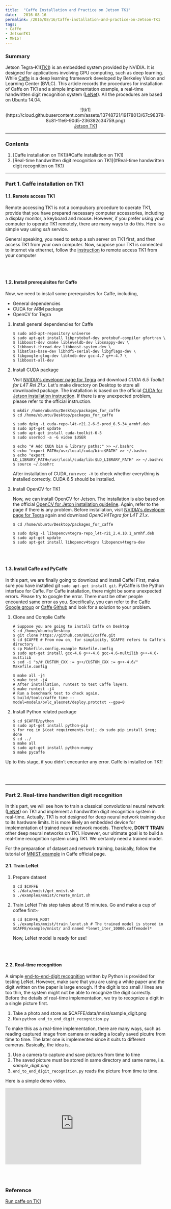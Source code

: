 ```yaml
---
title:  "Caffe Installation and Practice on Jetson TK1"
date:   2016-08-16
permalink: /2016/08/16/Caffe-installation-and-practice-on-Jetson-TK1
tags: 
- Caffe
- JetsonTK1
- MNIST
---
```




### Summary

Jetson Tegra-K1([TK1]) is an embedded system provided by NVIDIA. It is designed for applications involving GPU computing, such as deep learning. While [Caffe] is a deep learning framework developed by Berkeley Vision and Learning Center (BVLC). This article records the procedures for installation of Caffe on TK1 and a simple implementation example, a real-time handwritten digit recognition system ([LeNet]). All the procedures are based on Ubuntu 14.04.

<center>![tk1](https://cloud.githubusercontent.com/assets/13748721/19178013/67c98378-8c81-11e6-90d5-236392c34759.png)</center>
<center><u>Jetson TK1</u></center>

___

### Contents

1. [Caffe installation on TK1](#Caffe installation on TK1)
2. [Real-time handwritten digit recognition on TK1](#Real-time handwritten digit recognition on TK1)

___
<a name="Caffe installation on TK1"></a>
### Part 1. Caffe installation on TK1

#### 1.1. Remote access TK1

Remote accessing TK1 is not a compulsory procedure to operate TK1, provide that you have prepared necessary computer accessories, including a display monitor, a keyboard and mouse. However, if you prefer using your computer to operate TK1 remotely, there are many ways to do this. Here is a simple way using *ssh* service.

General speaking, you need to setup a ssh server on TK1 first, and then access TK1 from your own computer. Now, suppose your TK1 is connected to internet via ethernet, follow the [instruction](https://huangying-zhan.github.io/2016/09/13/Linux-cheat-sheet.html#Remote) to remote access TK1 from your computer

<br></br>

#### 1.2. Install prerequisites for Caffe

Now, we need to install some prerequisites for Caffe, including,

+ General dependencies
+ CUDA for ARM package
+ OpenCV for Tegra

1. Install  general dependencies for Caffe

    ```
    $ sudo add-apt-repository universe
    $ sudo apt-get install libprotobuf-dev protobuf-compiler gfortran \
    $ libboost-dev cmake libleveldb-dev libsnappy-dev \
    $ libboost-thread-dev libboost-system-dev \
    $ libatlas-base-dev libhdf5-serial-dev libgflags-dev \
    $ libgoogle-glog-dev liblmdb-dev gcc-4.7 g++-4.7 \
    $ libboost-all-dev
    ```

2. Install CUDA package

	Visit [NVIDIA's developer page for Tegra] and download *CUDA 6.5 Toolkit for L4T Rel 21.x*. Let's make directory on Desktop to store all downloaded package. The installation is based on the official [CUDA for Jetson installation instruction]. If there is any unexpected problem, please refer to the official instruction.

    ```
    $ mkdir /home/ubuntu/Desktop/packages_for_caffe
    $ cd /home/ubuntu/Desktop/packages_for_caffe

    $ sudo dpkg -i cuda-repo-l4t-r21.2-6-5-prod_6.5-34_armhf.deb
    $ sudo apt-get update
    $ sudo apt-get install cuda-toolkit-6-5
    $ sudo usermod -a -G video $USER
    
    $ echo "# Add CUDA bin & library paths:" >> ~/.bashrc
    $ echo "export PATH=/usr/local/cuda/bin:$PATH" >> ~/.bashrc
    $ echo "export LD_LIBRARY_PATH=/usr/local/cuda/lib:$LD_LIBRARY_PATH" >> ~/.bashrc
    $ source ~/.bashrc
    ```

	After installation of CUDA, run `nvcc -V` to check whether everything is installed correctly. 
    CUDA 6.5 should be installed.

3. Install OpenCV for TK1

	Now, we can install OpenCV for Jetson. The installation is also based on the official [OpenCV for Jeton installation guideline]. Again, refer to the page if there is any problem. Before installation, visit [NVIDIA's developer page for Tegra] again and download *OpenCV4Tegra for L4T 21.x*.

    ```
    $ cd /home/ubuntu/Desktop/packages_for_caffe

    $ sudo dpkg -i libopencv4tegra-repo_l4t-r21_2.4.10.1_armhf.deb
    $ sudo apt-get update
    $ sudo apt-get install libopencv4tegra libopencv4tegra-dev
    ```

<br></br>

#### 1.3. Install Caffe and PyCaffe

In this part, we are finally going to download and install Caffe! First, make sure you have installed git `sudo apt-get install git`. PyCaffe is the Python interface for Caffe. For Caffe installation, there might be some unexpected errors. Please try to google the error. There must be other people encounted same error as you. Specifically, you can refer to the [Caffe Google group](https://groups.google.com/forum/#!forum/caffe-users) or [Caffe Github](https://github.com/BVLC/caffe/issues) and look for a solution to your problem.

1. Clone and Complie Caffe

    ```
    # Suppose you are going to install Caffe on Desktop
    $ cd /home/ubuntu/Desktop
    $ git clone https://github.com/BVLC/caffe.git
    $ cd $CAFFE # From now on, for simplicity, $CAFFE refers to Caffe's directory
    $ cp Makefile.config.example Makefile.config
    $ sudo apt-get install gcc-4.6 g++-4.6 gcc-4.6-multilib g++-4.6-multilib
    $ sed -i "s/# CUSTOM_CXX := g++/CUSTOM_CXX := g++-4.6/" Makefile.config

    $ make all -j4
    $ make test -j4
	# After installation, runtest to test Caffe layers.
    $ make runtest -j4
    # Run a benchmark test to check again.
    $ build/tools/caffe time --model=models/bvlc_alexnet/deploy.prototxt --gpu=0
    ```

2. Install Python related package

    ```
    $ cd $CAFFE/python
    $ sudo apt-get install python-pip
    $ for req in $(cat requirements.txt); do sudo pip install $req; done
    $ cd ../
    $ make all
    $ sudo apt-get install python-numpy
    $ make pycaffe
    ```

Up to this stage, if you didn't encounter any error. Caffe is installed on TK1! 

<br></br>
___

<a name = "Real-time handwritten digit recognition on TK1"></a>
### Part 2. Real-time handwritten digit recognition

In this part, we will see how to train a classical convolutional neural network ([LeNet]) on TK1 and implement a handwritten digit recognition system in real-time. Actually, TK1 is not designed for deep neural network training due to its hardware limits. It is more likely an embedded device for implementation of trained neural network models. Therefore, **DON'T TRAIN** other deep neural networks on TK1. However, our ultimate goal is to build a real-time recognition system using TK1. We certainly need a trained model.

For the preparation of dataset and network training, basically, follow the tutorial of [MNIST example](http://caffe.berkeleyvision.org/gathered/examples/mnist.html) in Caffe official page.

#### 2.1.  Train LeNet

1. Prepare dataset

    ```
    $ cd $CAFFE
    $ ./data/mnist/get_mnist.sh
    $ ./examples/mnist/create_mnist.sh
    ```

2. Train LeNet
	This step takes about 15 minutes. Go and make a cup of coffee first~
    
    ```
    $ cd $CAFFE_ROOT
    $ ./examples/mnist/train_lenet.sh # The trained model is stored in $CAFFE/example/mnist/ and named *lenet_iter_10000.caffemodel*
    ```
    
	Now, LeNet model is ready for use!

<br></br>

#### 2.2. Real-time recognition

A simple [end-to-end-digit recognition][end_to_end_digit_recognition] written by Python is provided for testing LeNet. However, make sure that you are using a white paper and the digit written on the paper is large enough. If the digit is too small / lines are too thin, the system might not be able to recognize the digit correctly. Before the details of real-time implementation, we try to recognize a digit in a single picture first.

1. Take a photo and store as $CAFFE/data/mnist/sample_digit.png
2. Run `python end_to_end_digit_recognition.py`

To make this as a real-time implementation, there are many ways, such as reading captured image from camera or reading a locally saved  picutre from time to time. The later one is implemented since it suits to different cameras. Basically, the idea is,

1. Use a camera to capture and save pictures from time to time
2. The saved picture must be stored in same directory and same name, i.e. *sample_digit.png*
3. `end_to_end_digit_recognition.py` reads the picture from time to time.

Here is a simple demo video.

<iframe width="427" height="240" src="https://www.youtube.com/embed/5_aONXUhKbE" frameborder="0" allowfullscreen></iframe>

<br></br>


### Reference


[Run caffe on TK1](https://petewarden.com/2014/10/25/how-to-run-the-caffe-deep-learning-vision-library-on-nvidias-jetson-mobile-gpu-board/)

[CUDA for Jetson installation instruction]: http://elinux.org/Jetson/Installing_CUDA

[OpenCV for Jeton installation guideline]: http://elinux.org/Jetson/Installing_OpenCV

[NVIDIA's developer page for Tegra]: https://developer.nvidia.com/linux-tegra-rel-21

[MNIST LeNet example]: http://caffe.berkeleyvision.org/gathered/examples/mnist.html

[LeNet]: http://yann.lecun.com/exdb/lenet/

[end_to_end_digit_recognition]: https://www.dropbox.com/s/dbbaeoddwfg4cfg/end_to_end_digit_recognition.py?dl=0

[TK1]: http://www.nvidia.com/object/tegra-k1-processor.html

[Caffe]: http://caffe.berkeleyvision.org/